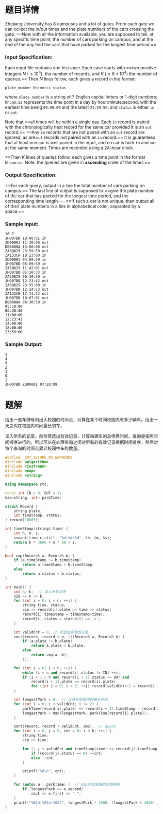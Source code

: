 # 题目详情
Zhejiang University has 8 campuses and a lot of gates. From each gate we can collect the in/out times and the plate numbers of the cars crossing the gate. ==Now with all the information available, you are supposed to tell, at any specific time point, the number of cars parking on campus, and at the end of the day find the cars that have parked for the longest time period.==

### Input Specification:

Each input file contains one test case. Each case starts with ==two positive integers $N$ ($\le 10^4$), the number of records, and $K$ ($\le 8\times 10^4$) the number of queries.== Then $N$ lines follow, each gives a record in the format:

    plate_number hh:mm:ss status


where `plate_number` is a string of 7 English capital letters or 1-digit numbers; `hh:mm:ss` represents the time point in a day by hour:minute:second, with the earliest time being `00:00:00` and the latest `23:59:59`; and `status` is either `in` or `out`.

Note that ==all times will be within a single day. Each `in` record is paired with the chronologically next record for the same car provided it is an `out` record.== ==Any `in` records that are not paired with an `out` record are ignored, as are `out` records not paired with an `in` record.== It is guaranteed that at least one car is well paired in the input, and no car is both `in` and `out` at the same moment. Times are recorded using a 24-hour clock.

==Then $K$ lines of queries follow, each gives a time point in the format `hh:mm:ss`. Note: the queries are given in **ascending** order of the times.==

### Output Specification:

==For each query, output in a line the total number of cars parking on campus.== The last line of output is supposed to ==give the plate number of the car that has parked for the longest time period, and the corresponding time length==. ==If such a car is not unique, then output all of their plate numbers in a line in alphabetical order, separated by a space.==

### Sample Input:

    16 7
    JH007BD 18:00:01 in
    ZD00001 11:30:08 out
    DB8888A 13:00:00 out
    ZA3Q625 23:59:50 out
    ZA133CH 10:23:00 in
    ZD00001 04:09:59 in
    JH007BD 05:09:59 in
    ZA3Q625 11:42:01 out
    JH007BD 05:10:33 in
    ZA3Q625 06:30:50 in
    JH007BD 12:23:42 out
    ZA3Q625 23:55:00 in
    JH007BD 12:24:23 out
    ZA133CH 17:11:22 out
    JH007BD 18:07:01 out
    DB8888A 06:30:50 in
    05:10:00
    06:30:50
    11:00:00
    12:23:42
    14:00:00
    18:00:00
    23:59:00


### Sample Output:

    1
    4
    5
    2
    1
    0
    1
    JH007BD ZD00001 07:20:09
# 题解

给出一些车牌号和出入校园的时间点，计算在某个时间校园内有多少辆车。给出一天之内在校园内时间最长的车。



读入所有的记录，然后筛选出有效记录，计算每辆车的总停靠时间。查询是按照时间顺序进行的，所以可以在处理查询之间对所有的有效记录根据时间排序，然后对每个查询的时间点累计校园中车的数量。

```cpp
#define _CRT_SECURE_NO_WARNINGS
#include <algorithm>
#include <iostream>
#include <map>
#include <string>

using namespace std;

const int IN = 0, OUT = 1;
map<string, int> parkTime;

struct Record {
    string plate;
    int timeStamp, status;
} record[10005];

int timeStamp(string& time) {
    int h, m, s;
    sscanf(time.c_str(), "%d:%d:%d", &h, &m, &s);
    return h * 3600 + m * 60 + s;
}

bool cmp(Record& a, Record& b) {
    if (a.timeStamp != b.timeStamp)
        return a.timeStamp < b.timeStamp;
    else
        return a.status < b.status;
}

int main() {
    int n, k;  // 读入所有记录
    cin >> n >> k;
    for (int i = 0; i < n; ++i) {
        string time, status;
        cin >> record[i].plate >> time >> status;
        record[i].timeStamp = timeStamp(time);
        record[i].status = status[0] == 'o';
    }

    int validCnt = 0; // 筛选出有效的记录
    sort(record, record + n, [](Record& a, Record& b) {
        if (a.plate != b.plate)
            return a.plate < b.plate;
        else
            return cmp(a, b);
        });

    for (int i = 0; i < n; ++i) {
        while (i < n and record[i].status != IN) ++i;
        if (i + 1 < n and record[i + 1].status == OUT and
            record[i + 1].plate == record[i].plate)
            for (int j = 0; j < 2; ++j) record[validCnt++] = record[i + j];
    }

    int longestPark = 0;  // 计算在校园内的最长时间
    for (int i = 0; i < validCnt; i += 2) {
        parkTime[record[i].plate] += record[i + 1].timeStamp - record[i].timeStamp;
        longestPark = max(longestPark, parkTime[record[i].plate]);
    }

    sort(record, record + validCnt, cmp);  // query
    for (int i = 0, j = 0, cnt = 0; i < k; ++i) {
        string time;
        cin >> time;

        for (; j < validCnt and timeStamp(time) >= record[j].timeStamp; ++j) {
            if (record[j].status == 0) ++cnt;
            else --cnt;
        }

        printf("%d\n", cnt);
    }

    for (auto& e : parkTime) {  // map内部会按照车牌排序
        if (longestPark == e.second)
            cout << e.first << " ";
    }
    printf("%02d:%02d:%02d", longestPark / 3600, (longestPark % 3600) / 60, longestPark % 60);
}
```

